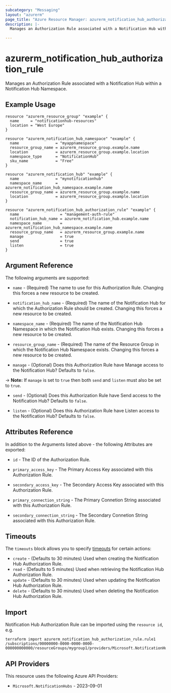 ```yaml
---
subcategory: "Messaging"
layout: "azurerm"
page_title: "Azure Resource Manager: azurerm_notification_hub_authorization_rule"
description: |-
  Manages an Authorization Rule associated with a Notification Hub within a Notification Hub Namespace.

---
```


# azurerm_notification_hub_authorization_rule

Manages an Authorization Rule associated with a Notification Hub within a Notification Hub Namespace.

## Example Usage

```hcl
resource "azurerm_resource_group" "example" {
  name     = "notificationhub-resources"
  location = "West Europe"
}

resource "azurerm_notification_hub_namespace" "example" {
  name                = "myappnamespace"
  resource_group_name = azurerm_resource_group.example.name
  location            = azurerm_resource_group.example.location
  namespace_type      = "NotificationHub"
  sku_name            = "Free"
}

resource "azurerm_notification_hub" "example" {
  name                = "mynotificationhub"
  namespace_name      = azurerm_notification_hub_namespace.example.name
  resource_group_name = azurerm_resource_group.example.name
  location            = azurerm_resource_group.example.location
}

resource "azurerm_notification_hub_authorization_rule" "example" {
  name                  = "management-auth-rule"
  notification_hub_name = azurerm_notification_hub.example.name
  namespace_name        = azurerm_notification_hub_namespace.example.name
  resource_group_name   = azurerm_resource_group.example.name
  manage                = true
  send                  = true
  listen                = true
}
```

## Argument Reference

The following arguments are supported:

* `name` - (Required) The name to use for this Authorization Rule. Changing this forces a new resource to be created.

* `notification_hub_name` - (Required) The name of the Notification Hub for which the Authorization Rule should be created. Changing this forces a new resource to be created.

* `namespace_name` - (Required) The name of the Notification Hub Namespace in which the Notification Hub exists. Changing this forces a new resource to be created.

* `resource_group_name` - (Required) The name of the Resource Group in which the Notification Hub Namespace exists. Changing this forces a new resource to be created.

* `manage` - (Optional) Does this Authorization Rule have Manage access to the Notification Hub? Defaults to `false`.

-> **Note:** If `manage` is set to `true` then both `send` and `listen` must also be set to `true`.

* `send` - (Optional) Does this Authorization Rule have Send access to the Notification Hub? Defaults to `false`.

* `listen` - (Optional) Does this Authorization Rule have Listen access to the Notification Hub? Defaults to `false`.

## Attributes Reference

In addition to the Arguments listed above - the following Attributes are exported:

* `id` - The ID of the Authorization Rule.

* `primary_access_key` - The Primary Access Key associated with this Authorization Rule.

* `secondary_access_key` - The Secondary Access Key associated with this Authorization Rule.

* `primary_connection_string` - The Primary Connetion String associated with this Authorization Rule.

* `secondary_connection_string` - The Secondary Connetion String associated with this Authorization Rule.

## Timeouts

The `timeouts` block allows you to specify [timeouts](https://www.terraform.io/language/resources/syntax#operation-timeouts) for certain actions:

* `create` - (Defaults to 30 minutes) Used when creating the Notification Hub Authorization Rule.
* `read` - (Defaults to 5 minutes) Used when retrieving the Notification Hub Authorization Rule.
* `update` - (Defaults to 30 minutes) Used when updating the Notification Hub Authorization Rule.
* `delete` - (Defaults to 30 minutes) Used when deleting the Notification Hub Authorization Rule.

## Import

Notification Hub Authorization Rule can be imported using the `resource id`, e.g.

```shell
terraform import azurerm_notification_hub_authorization_rule.rule1 /subscriptions/00000000-0000-0000-0000-000000000000/resourceGroups/mygroup1/providers/Microsoft.NotificationHubs/namespaces/namespace1/notificationHubs/hub1/authorizationRules/rule1
```

## API Providers
<!-- This section is generated, changes will be overwritten -->
This resource uses the following Azure API Providers:

* `Microsoft.NotificationHubs` - 2023-09-01
